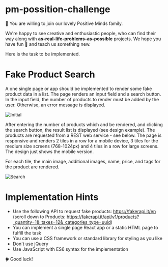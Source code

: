 # pm-possition-challenge

🎉 You are willing to join our lovely Positive Minds family.

We're happy to see creative and enthusiastic people, who can find their way along with **as-real-life-problems-as-possible** projects. We hope you have fun :tada: and teach us something new.

Here is the task to be implemented.

# Fake Product Search

A one single page or app should be implemented to render some fake product data in a list. The page renders an input field and a search button. In the input field, the number of products to render must be added by the user. Otherwise, an error message is displayed.

![Initial](/design/image001.png)

After entering the number of products which and be rendered, and clicking the search button, the result list is displayed (see design example). The products are requested from a REST web service - see below. The page is responsive and renders 2 tiles in a row for a mobile device, 3 tiles for the medium size screens (768-1024px) and 4 tiles in a row for large screens. The design just shows the mobile version.

For each tile, the main image, additional images, name, price, and tags for the product are rendered.

![Search](/design/image002.png)

# Implementation Hints

- Use the following API to request fake products: https://fakerapi.it/en (scroll down to Products: https://fakerapi.it/api/v1/products?_quantity=1&_taxes=12&_categories_type=uuid)
- You can implement a single page React app or a static HTML page to fulfill the task
- You can use a CSS framework or standard library for styling as you like
- Don't use jQuery
- Use JavaScript with ES6 syntax for the implementation

🍀 Good luck!
